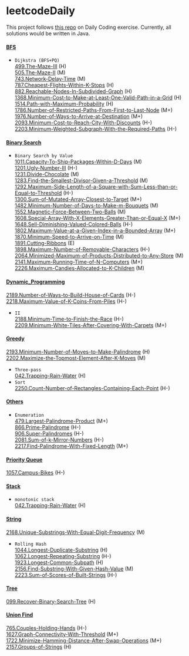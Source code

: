 # leetcodeDaily
This project follows [this repo](https://github.com/wisdompeak/LeetCode) on Daily Coding exercise. Currently, all solutions would be written in Java.

#### [BFS](BFS)  
* ``Dijkstra (BFS+PQ)``   
[499.The-Maze-III](BFS/499.The-Maze-III) (H)  
[505.The-Maze-II](BFS/505.The-Maze-II) (M)   
[743.Network-Delay-Time](BFS/743.Network-Delay-Time) (M)   
[787.Cheapest-Flights-Within-K-Stops](BFS/787.Cheapest-Flights-Within-K-Stops) (H)   
[882.Reachable-Nodes-In-Subdivided-Graph](BFS/882.Reachable-Nodes-In-Subdivided-Graph ) (H)  
[1368.Minimum-Cost-to-Make-at-Least-One-Valid-Path-in-a-Grid](BFS/1368.Minimum-Cost-to-Make-at-Least-One-Valid-Path-in-a-Grid) (H)  
[1514.Path-with-Maximum-Probability](BFS/1514.Path-with-Maximum-Probability) (H)  
[1786.Number-of-Restricted-Paths-From-First-to-Last-Node](BFS/1786.Number-of-Restricted-Paths-From-First-to-Last-Node) (M+)  
[1976.Number-of-Ways-to-Arrive-at-Destination](BFS/1976.Number-of-Ways-to-Arrive-at-Destination) (M+)  
[2093.Minimum-Cost-to-Reach-City-With-Discounts](BFS/2093.Minimum-Cost-to-Reach-City-With-Discounts) (H-)  
[2203.Minimum-Weighted-Subgraph-With-the-Required-Paths](BFS/2203.Minimum-Weighted-Subgraph-With-the-Required-Paths) (H-)  

#### [Binary Search](Binary_Search)
* ``Binary Search by Value``  
[1011.Capacity-To-Ship-Packages-Within-D-Days](Binary_Search/1011.Capacity-To-Ship-Packages-Within-D-Days) (M)  
[1201.Ugly-Number-III](Binary_Search/1201.Ugly-Number-III) (H-)    
[1231.Divide-Chocolate](Binary_Search/1231.Divide-Chocolate) (M)   
[1283.Find-the-Smallest-Divisor-Given-a-Threshold](Binary_Search/1283.Find-the-Smallest-Divisor-Given-a-Threshold) (M)  
[1292.Maximum-Side-Length-of-a-Square-with-Sum-Less-than-or-Equal-to-Threshold](Binary_Search/1292.Maximum-Side-Length-of-a-Square-with-Sum-Less-than-or-Equal-to-Threshold) (H-)  
[1300.Sum-of-Mutated-Array-Closest-to-Target](Binary_Search/1300.Sum-of-Mutated-Array-Closest-to-Target) (M+)   
[1482.Minimum-Number-of-Days-to-Make-m-Bouquets](Binary_Search/1482.Minimum-Number-of-Days-to-Make-m-Bouquets) (M)  
[1552.Magnetic-Force-Between-Two-Balls](Binary_Search/1552.Magnetic-Force-Between-Two-Balls) (M)  
[1608.Special-Array-With-X-Elements-Greater-Than-or-Equal-X](Binary_Search/1608.Special-Array-With-X-Elements-Greater-Than-or-Equal-X) (M+)  
[1648.Sell-Diminishing-Valued-Colored-Balls](Binary_Search/1648.Sell-Diminishing-Valued-Colored-Balls) (H-)  
[1802.Maximum-Value-at-a-Given-Index-in-a-Bounded-Array](Binary_Search/1802.Maximum-Value-at-a-Given-Index-in-a-Bounded-Array) (M+)  
[1870.Minimum-Speed-to-Arrive-on-Time](Binary_Search/1870.Minimum-Speed-to-Arrive-on-Time) (M)  
[1891.Cutting-Ribbons](Binary_Search/1891.Cutting-Ribbons) (E)  
[1898.Maximum-Number-of-Removable-Characters](Binary_Search/1898.Maximum-Number-of-Removable-Characters) (H-)  
[2064.Minimized-Maximum-of-Products-Distributed-to-Any-Store](Binary_Search/2064.Minimized-Maximum-of-Products-Distributed-to-Any-Store) (M)    
[2141.Maximum-Running-Time-of-N-Computers](Binary_Search/2141.Maximum-Running-Time-of-N-Computers) (M+)     
[2226.Maximum-Candies-Allocated-to-K-Children](Binary_Search/2226.Maximum-Candies-Allocated-to-K-Children) (M)    

#### [Dynamic_Programming](Dynamic_Programming)
[2189.Number-of-Ways-to-Build-House-of-Cards](Dynamic_Programming/2189.Number-of-Ways-to-Build-House-of-Cards) (H-)   
[2218.Maximum-Value-of-K-Coins-From-Piles](Dynamic_Programming/2218.Maximum-Value-of-K-Coins-From-Piles) (H-)   
* ``II``  
[2188.Minimum-Time-to-Finish-the-Race](Dynamic_Programming/2188.Minimum-Time-to-Finish-the-Race) (H-)  
[2209.Minimum-White-Tiles-After-Covering-With-Carpets](Dynamic_Programming/2209.Minimum-White-Tiles-After-Covering-With-Carpets) (M+)   


#### [Greedy](Greedy)
[2193.Minimum-Number-of-Moves-to-Make-Palindrome](Greedy/2193.Minimum-Number-of-Moves-to-Make-Palindrome) (H)  
[2202.Maximize-the-Topmost-Element-After-K-Moves](Greedy/2202.Maximize-the-Topmost-Element-After-K-Moves) (M)   
* ``Three-pass``   
[042.Trapping-Rain-Water](Stack/042.Trapping-Rain-Water) (H)  
* ``Sort``   
[2250.Count-Number-of-Rectangles-Containing-Each-Point](Greedy/2250.Count-Number-of-Rectangles-Containing-Each-Point) (H-)    

#### [Others](Others)  
* ``Enumeration``   
[479.Largest-Palindrome-Product](Others/479.Largest-Palindrome-Product) (M+)   
[866.Prime-Palindrome](Others/866.Prime-Palindrome) (H-)   
[906.Super-Palindromes](Others/906.Super-Palindromes) (H-)   
[2081.Sum-of-k-Mirror-Numbers](Others/2081.Sum-of-k-Mirror-Numbers) (H-)    
[2217.Find-Palindrome-With-Fixed-Length](Others/2217.Find-Palindrome-With-Fixed-Length) (M+)    

#### [Priority Queue](Priority_Queue)
[1057.Campus-Bikes](Priority_Queue/1057.Campus-Bikes) (H-)  

#### [Stack](Stack)
* ``monotonic stack``    
[042.Trapping-Rain-Water](Stack/042.Trapping-Rain-Water) (H)  

#### [String](String)
[2168.Unique-Substrings-With-Equal-Digit-Frequency](String/2168.Unique-Substrings-With-Equal-Digit-Frequency) (M)      
* ``Rolling Hash``     
[1044.Longest-Duplicate-Substring](String/1044.Longest-Duplicate-Substring) (H)    
[1062.Longest-Repeating-Substring](String/1062.Longest-Repeating-Substring) (H-)   
[1923.Longest-Common-Subpath](String/1923.Longest-Common-Subpath) (H)  
[2156.Find-Substring-With-Given-Hash-Value](String/2156.Find-Substring-With-Given-Hash-Value) (M)     
[2223.Sum-of-Scores-of-Built-Strings](String/2223.Sum-of-Scores-of-Built-Strings) (H-)    

#### [Tree](Tree)
[099.Recover-Binary-Search-Tree](Tree/099.Recover-Binary-Search-Tree) (H)  


#### [Union Find](Union_Find)
[765.Couples-Holding-Hands](Union_Find/765.Couples-Holding-Hands) (H-)  
[1627.Graph-Connectivity-With-Threshold](Union_Find/1627.Graph-Connectivity-With-Threshold) (M+)  
[1722.Minimize-Hamming-Distance-After-Swap-Operations](Union_Find/1722.Minimize-Hamming-Distance-After-Swap-Operations) (M+)   
[2157.Groups-of-Strings](Union_Find/2157.Groups-of-Strings) (H)  